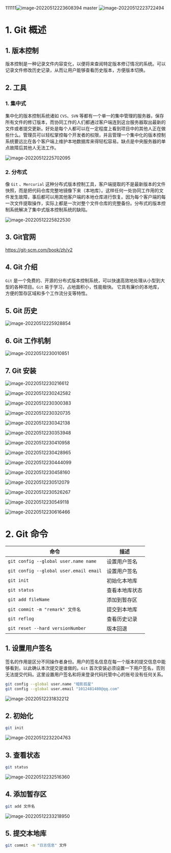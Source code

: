 111111![image-20220512223608394](img/image-20220512223608394.png)
master
![image-20220512223722494](img/image-20220512223722494.png)

# 1. Git 概述

## 1. 版本控制

版本控制是一种记录文件内容变化，以便将来查阅特定版本修订情况的系统。可以记录文件修改历史记录，从而让用户能够查看历史版本，方便版本切换。

## 2. 工具

### 1. 集中式

集中化的版本控制系统诸如 `CVS`、`SVN` 等都有一个单一的集中管理的服务器，保存所有文件的修订版本，而协同工作的人们都通过客户端连到这台服务器取出最新的文件或者提交更新。好处是每个人都可以在一定程度上看到项目中的其他人正在做些什么。管理员可以轻松掌控每个开发者的权限，并且管理一个集中化的版本控制系统要远比在各个客户端上维护本地数据库来得轻松容易。缺点是中央服务器的单点故障后其他人无法工作。

![image-20220512225702095](img/image-20220512225702095.png)

### 2. 分布式

像 `Git` 、`Mercurial` 这种分布式版本控制工具，客户端提取的不是最新版本的文件快照，而是把代码仓库完整地镜像下来（本地库）。这样任何一处协同工作用的文件发生故障，事后都可以用其他客户端的本地仓库进行恢复。因为每个客户端的每一次文件提取操作，实际上都是一次对整个文件仓库的完整备份。分布式的版本控制系统解决了集中式版本控制系统的缺陷。

![image-20220512225822530](img/image-20220512225822530.png)



## 3. Git官网

https://git-scm.com/book/zh/v2

## 4. Git 介绍

`Git` 是一个免费的、开源的分布式版本控制系统，可以快速高效地处理从小型到大型的各种项目。`Git` 易于学习，占地面积小，性能极快。 它具有廉价的本地库，方便的暂存区域和多个工作流分支等特性。

## 5. Git 历史

![image-20220512225928854](img/image-20220512225928854.png)

## 6. Git 工作机制

![image-20220512230010851](img/image-20220512230010851.png)

## 7. Git 安装

![image-20220512230216612](img/image-20220512230216612.png)

![image-20220512230242582](img/image-20220512230242582.png)

![image-20220512230300383](img/image-20220512230300383.png)

![image-20220512230320735](img/image-20220512230320735.png)

![image-20220512230342138](img/image-20220512230342138.png)

![image-20220512230353948](img/image-20220512230353948.png)

![image-20220512230410958](img/image-20220512230410958.png)

![image-20220512230428965](img/image-20220512230428965.png)

![image-20220512230444099](img/image-20220512230444099.png)

![image-20220512230458160](img/image-20220512230458160.png)

![image-20220512230512079](img/image-20220512230512079.png)

![image-20220512230526267](img/image-20220512230526267.png)

![image-20220512230549118](img/image-20220512230549118.png)

![image-20220512230616466](img/image-20220512230616466.png)

# 2. Git 命令

| 命令                                   | 描述           |
| -------------------------------------- | -------------- |
| `git config --global user.name name`   | 设置用户签名   |
| `git config --global user.email email` | 设置用户签名   |
| `git init`                             | 初始化本地库   |
| `git status`                           | 查看本地库状态 |
| `git add fileName `                    | 添加到暂存区   |
| `git commit -m "remark" 文件名 `       | 提交到本地库   |
| `git reflog `                          | 查看历史记录   |
| `git reset --hard versionNumber `      | 版本回退       |

## 1. 设置用户签名

签名的作用是区分不同操作者身份。用户的签名信息在每一个版本的提交信息中能够看到，以此确认本次提交是谁做的。`Git` 首次安装必须设置一下用户签名，否则无法提交代码。这里设置用户签名和将来登录代码托管中心的账号没有任何关系。

```bash
git config --global user.name "暗影孤星"
git config --global user.email "1012481480@qq.com"
```

![image-20220512231832212](img/image-20220512231832212.png)

## 2. 初始化

```bash
git init
```

![image-20220512232204763](img/image-20220512232204763.png)

## 3. 查看状态

```bash
git status
```

![image-20220512232516360](img/image-20220512232516360.png)

## 4. 添加暂存区

```bash
git add 文件名
```

![image-20220512233218950](img/image-20220512233218950.png)

## 5. 提交本地库

```bash
git commit -m "日志信息" 文件
```

